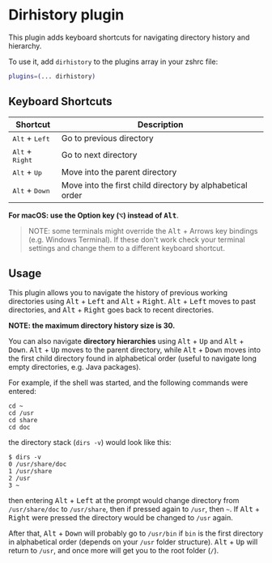 # Dirhistory plugin

This plugin adds keyboard shortcuts for navigating directory history and
hierarchy.

To use it, add `dirhistory` to the plugins array in your zshrc file:

```zsh
plugins=(... dirhistory)
```

## Keyboard Shortcuts

| Shortcut                          | Description                                               |
| --------------------------------- | --------------------------------------------------------- |
| <kbd>Alt</kbd> + <kbd>Left</kbd>  | Go to previous directory                                  |
| <kbd>Alt</kbd> + <kbd>Right</kbd> | Go to next directory                                      |
| <kbd>Alt</kbd> + <kbd>Up</kbd>    | Move into the parent directory                            |
| <kbd>Alt</kbd> + <kbd>Down</kbd>  | Move into the first child directory by alphabetical order |

**For macOS: use the Option key (<kbd>⌥</kbd>) instead of <kbd>Alt</kbd>**.

> NOTE: some terminals might override the <kbd>Alt</kbd> + Arrows key bindings
> (e.g. Windows Terminal). If these don't work check your terminal settings and
> change them to a different keyboard shortcut.

## Usage

This plugin allows you to navigate the history of previous working directories
using <kbd>Alt</kbd> + <kbd>Left</kbd> and <kbd>Alt</kbd> + <kbd>Right</kbd>.
<kbd>Alt</kbd> + <kbd>Left</kbd> moves to past directories, and <kbd>Alt</kbd> +
<kbd>Right</kbd> goes back to recent directories.

**NOTE: the maximum directory history size is 30.**

You can also navigate **directory hierarchies** using <kbd>Alt</kbd> +
<kbd>Up</kbd> and <kbd>Alt</kbd> + <kbd>Down</kbd>. <kbd>Alt</kbd> +
<kbd>Up</kbd> moves to the parent directory, while <kbd>Alt</kbd> +
<kbd>Down</kbd> moves into the first child directory found in alphabetical order
(useful to navigate long empty directories, e.g. Java packages).

For example, if the shell was started, and the following commands were entered:

```shell
cd ~
cd /usr
cd share
cd doc
```

the directory stack (`dirs -v`) would look like this:

```console
$ dirs -v
0 /usr/share/doc
1 /usr/share
2 /usr
3 ~
```

then entering <kbd>Alt</kbd> + <kbd>Left</kbd> at the prompt would change
directory from `/usr/share/doc` to `/usr/share`, then if pressed again to
`/usr`, then `~`. If <kbd>Alt</kbd> + <kbd>Right</kbd> were pressed the
directory would be changed to `/usr` again.

After that, <kbd>Alt</kbd> + <kbd>Down</kbd> will probably go to `/usr/bin` if
`bin` is the first directory in alphabetical order (depends on your `/usr`
folder structure). <kbd>Alt</kbd> + <kbd>Up</kbd> will return to `/usr`, and
once more will get you to the root folder (`/`).

